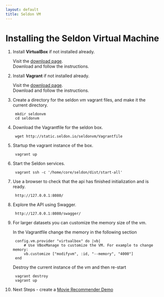 ```yaml
---
layout: default
title: Seldon VM
---
```


# Installing the Seldon Virtual Machine

1. Install **VirtualBox** if not installed already.

    Visit the [download page](https://www.virtualbox.org/wiki/Downloads).  
    Download and follow the instructions.

1. Install **Vagrant** if not installed already.

    Visit the [download page](http://www.vagrantup.com/downloads.html).  
    Download and follow the instructions.

1. Create a directory for the seldon vm vagrant files, and make it the current directory.

        mkdir seldonvm
        cd seldonvm

1. Download the Vagrantfile for the seldon box.

        wget http://static.seldon.io/seldonvm/Vagrantfile

1. Startup the vagrant instance of the box.

        vagrant up

1. Start the Seldon services.

        vagrant ssh -c '/home/core/seldon/dist/start-all'

1. Use a browser to check that the api has finished initialization and is ready.

        http://127.0.0.1:8080/

1. Explore the API using Swagger.

        http://127.0.0.1:8080/swagger/

1. For larger datasets you can customize the memory size of the vm.

    In the Vagrantfile change the memory in the following section

        config.vm.provider "virtualbox" do |vb|
            # Use VBoxManage to customize the VM. For example to change memory:
            vb.customize ["modifyvm", :id, "--memory", "4000"]
        end

    Destroy the current instance of the vm and then re-start

        vagrant destroy
        vagrant up

1. Next Steps - create a [Movie Recommender Demo](movie-recommender-demo.html)


